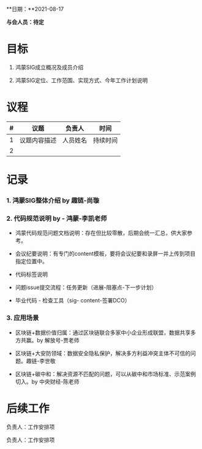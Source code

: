 **日期：**2021-08-17

**与会人员：待定**



# 目标

1. 鸿蒙SIG成立概况及成员介绍

1. 鸿蒙SIG定位、工作范围、实现方式、今年工作计划说明



# 议程

| #   | 议题     | 负责人  | 时间   |
| --- | ------ | ---- | ---- |
| 1   | 议题内容描述 | 人员姓名 | 持续时间 |
| 2   |        |      |      |



# 记录

### 1. 鸿蒙SIG整体介绍 by 趣链-尚璇

### 2. 代码规范说明 by - 鸿蒙-李凯老师

- 鸿蒙代码规范问题文档说明：存在但比较零散，后期会统一汇总，供大家参考。

- 会议纪要说明：有专门的content模板，要将会议纪要和录屏一并上传到项目指定位置中。

- 代码标签说明

- 问题issue提交流程：任务更新（进展-阻塞点-下一步计划）

- 毕业代码 - 检查工具（sig- content-签署DCO）

### 3. 应用场景

- 区块链+数据价值归属：通过区块链联合多家中小企业形成联盟，数据共享多方共赢。by 解放号-贾老师

- 区块链+大安防领域：数据安全隐私保护，解决多方利益冲突主体不可信的问题。趣链-李世敬

- 区块链+碳中和：解决资源不匹配的问题，可以从碳中和市场标准、示范案例切入。by 中央财经-陈老师



# 后续工作

负责人：工作安排项

负责人：工作安排项


